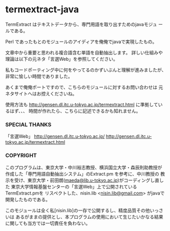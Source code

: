 # termextract-java
 TermExtract はテキストデータから、専門用語を取り出すためのjavaモジュ
  ールである。

 Perl であったもとのモジュールのアイディアを俺俺でjavaで実現したもの。
 
 文章中から重要と思われる複合語含む単語を自動抽出します。
 詳しい仕組みや理論は以下の元ネタ「言選Web」を参照してください。

 私もコードポーティング中に何をやってるのかずいぶんと理解が進みましたが、
非常に愉しい時間でありました。
 
 あくまで俺俺ポートですので、こちらのモジュールに対するお問い合わせは
元ネタサイトへはお控えくださいね。

 使用方法も http://gensen.dl.itc.u-tokyo.ac.jp/termextract.html に準拠しているはず、、、
時間が作れたら、こちらに記述できるかも知れません。


### SPECIAL THANKS
「言選Web」
http://gensen.dl.itc.u-tokyo.ac.jp/
http://gensen.dl.itc.u-tokyo.ac.jp/termextract.html


### COPYRIGHT

 このプログラムは、東京大学・中川裕志教授、横浜国立大学・森辰則助教授が
作成した「専門用語自動抽出システム」のExtract.pm  を参考に、中川教授の
教示を受け、東京大学・前田朗(maeda@lib.u-tokyo.ac.jp)がコーディングし直した
東京大学情報基盤センターの「言選Web」上で公開されているTermExtract.pmを
 リスペクトした、nisin.lib &lt;nisin.lib@gmail.com&gt; がjavaで開発したものである。

 このモジュールは全く私[nisin.lib]の一存で公開するし、精度品質その他いっさいは
あるがままの提供とし、本プログラムの使用において生じたいかなる結果
に関しても当方では一切責任を負わない。
